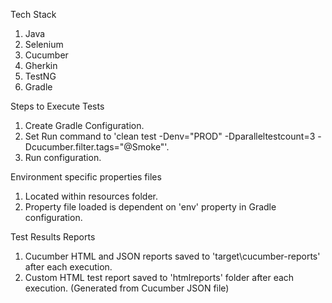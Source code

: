 Tech Stack
 1. Java
 2. Selenium
 3. Cucumber
 4. Gherkin
 5. TestNG
 6. Gradle

Steps to Execute Tests
 1. Create Gradle Configuration.
 2. Set Run command to 'clean test -Denv="PROD" -Dparalleltestcount=3 -Dcucumber.filter.tags="@Smoke"'.
 3. Run configuration.

Environment specific properties files
 1. Located within resources folder.
 2. Property file loaded is dependent on 'env' property in Gradle configuration.

Test Results Reports
 1. Cucumber HTML and JSON reports saved to 'target\cucumber-reports' after each execution.
 2. Custom HTML test report saved to 'htmlreports' folder after each execution. (Generated from Cucumber JSON file)
